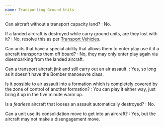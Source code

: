 ```yaml
---
name: Transporting Ground Units
---
```

Can aircraft without a transport capacity land?
: No.

If a landed aircraft is destroyed while carry ground units, are they lost with it?
: No, resolve this as per [Transport Vehicles](/tournament-pack/#transport-vehicles).

Can units that have a special ability that allows them to enter play use it if a aircraft transports them off board?
: No, they may only enter play again via disembarking from the landed aircraft.

Can a transport aircraft jink and still carry out an air assault.
: Yes, so long as it doesn't have the Bomber manoeuvre class.

Is it possible to air assault into a formation which is completely covered by the zone of control of another formation?
: You can play it either way, just bring it up in the five minute warm up.

Is a _fearless_ aircraft that looses an assault automatically destroyed?
: No.

Can a unit use its consolidation move to get into an aircraft?
: Yes, but the aircraft may not make a disengagement move.
